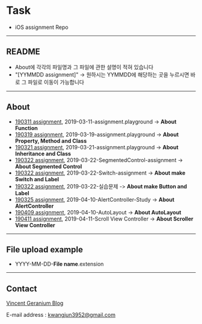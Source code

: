 # Task
- iOS assignment Repo
---
## README
- About에 각각의 파일명과 그 파일에 관한 설명이 적혀 있습니다
- "[YYMMDD assignment]" -> 원하시는 YYMMDD에 해당하는 곳을 누르시면 바로 그 파일로 이동이 가능합니다 

---
## About
- [190311 assignment](./2019-03-11-assignment.playground), 2019-03-11-assignment.playground -> **About Function**
- [190319 assignment](./2019-03-19-assignment.playground), 2019-03-19-assignment.playground -> **About Property, Method and Class**
- [190321 assignment](./2019-03-21-assignment.playground), 2019-03-21-assignment.playground -> **About Inheritance and Class**
- [190322 assignment](./2019-03-22-SegmentedControl-assignment), 2019-03-22-SegmentedControl-assignment -> **About Segmented Control**
- [190322 assignment](./2019-03-22-Switch-assignment), 2019-03-22-Switch-assignment -> **About make Switch and Label**
- [190322 assignment](./2019-03-22-실습문제), 2019-03-22-실습문제 -> **About make Button and Label**
- [190325 assignment](./2019-04-10-AlertController-Study), 2019-04-10-AlertController-Study -> **About AlertController**
- [190409 assignment](./2019-04-10-AutoLayout-assignment), 2019-04-10-AutoLayout -> **About AutoLayout**
- [190411 assignment](./2019-04-11-scrollView-assignment), 2019-04-11-Scroll View Controller -> **About Scroller View Controller**
---
## File upload example

- YYYY-MM-DD-**File name**.extension
---
## Contact

[Vincent Geranium Blog](https://vincentgeranium.github.io/)

E-mail address : kwangjun3952@gmail.com
